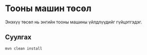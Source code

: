 # Тооны машин төсөл

Энэхүү төсөл нь энгийн тооны машины үйлдлүүдийг гүйцэтгэдэг.

## Суулгах

```bash
mvn clean install
